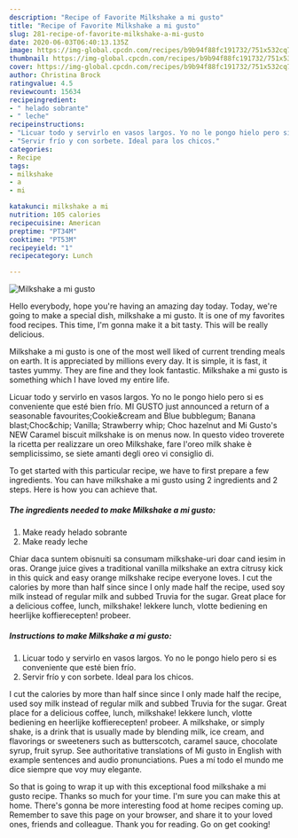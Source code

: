 ```yaml
---
description: "Recipe of Favorite Milkshake a mi gusto"
title: "Recipe of Favorite Milkshake a mi gusto"
slug: 281-recipe-of-favorite-milkshake-a-mi-gusto
date: 2020-06-03T06:40:13.135Z
image: https://img-global.cpcdn.com/recipes/b9b94f88fc191732/751x532cq70/milkshake-a-mi-gusto-foto-principal.jpg
thumbnail: https://img-global.cpcdn.com/recipes/b9b94f88fc191732/751x532cq70/milkshake-a-mi-gusto-foto-principal.jpg
cover: https://img-global.cpcdn.com/recipes/b9b94f88fc191732/751x532cq70/milkshake-a-mi-gusto-foto-principal.jpg
author: Christina Brock
ratingvalue: 4.5
reviewcount: 15634
recipeingredient:
- " helado sobrante"
- " leche"
recipeinstructions:
- "Licuar todo y servirlo en vasos largos. Yo no le pongo hielo pero si es conveniente que esté bien frío."
- "Servir frío y con sorbete. Ideal para los chicos."
categories:
- Recipe
tags:
- milkshake
- a
- mi

katakunci: milkshake a mi 
nutrition: 105 calories
recipecuisine: American
preptime: "PT34M"
cooktime: "PT53M"
recipeyield: "1"
recipecategory: Lunch

---
```



![Milkshake a mi gusto](https://img-global.cpcdn.com/recipes/b9b94f88fc191732/751x532cq70/milkshake-a-mi-gusto-foto-principal.jpg)

Hello everybody, hope you're having an amazing day today. Today, we're going to make a special dish, milkshake a mi gusto. It is one of my favorites food recipes. This time, I'm gonna make it a bit tasty. This will be really delicious.

Milkshake a mi gusto is one of the most well liked of current trending meals on earth. It is appreciated by millions every day. It is simple, it is fast, it tastes yummy. They are fine and they look fantastic. Milkshake a mi gusto is something which I have loved my entire life.

Licuar todo y servirlo en vasos largos. Yo no le pongo hielo pero si es conveniente que esté bien frío. MI GUSTO just announced a return of a seasonable favourites;Cookie&amp;cream and Blue bubblegum; Banana blast;Choc&amp;chip; Vanilla; Strawberry whip; Choc hazelnut and Mi Gusto&#39;s NEW Caramel biscuit milkshake is on menus now. In questo video troverete la ricetta per realizzare un oreo Milkshake, fare l&#39;oreo milk shake è semplicissimo, se siete amanti degli oreo vi consiglio di.


To get started with this particular recipe, we have to first prepare a few ingredients. You can have milkshake a mi gusto using 2 ingredients and 2 steps. Here is how you can achieve that.

<!--inarticleads1-->

##### The ingredients needed to make Milkshake a mi gusto:

1. Make ready  helado sobrante
1. Make ready  leche


Chiar daca suntem obisnuiti sa consumam milkshake-uri doar cand iesim in oras. Orange juice gives a traditional vanilla milkshake an extra citrusy kick in this quick and easy orange milkshake recipe everyone loves. I cut the calories by more than half since since I only made half the recipe, used soy milk instead of regular milk and subbed Truvia for the sugar. Great place for a delicious coffee, lunch, milkshake! lekkere lunch, vlotte bediening en heerlijke koffierecepten! probeer. 

<!--inarticleads2-->

##### Instructions to make Milkshake a mi gusto:

1. Licuar todo y servirlo en vasos largos. Yo no le pongo hielo pero si es conveniente que esté bien frío.
1. Servir frío y con sorbete. Ideal para los chicos.


I cut the calories by more than half since since I only made half the recipe, used soy milk instead of regular milk and subbed Truvia for the sugar. Great place for a delicious coffee, lunch, milkshake! lekkere lunch, vlotte bediening en heerlijke koffierecepten! probeer. A milkshake, or simply shake, is a drink that is usually made by blending milk, ice cream, and flavorings or sweeteners such as butterscotch, caramel sauce, chocolate syrup, fruit syrup. See authoritative translations of Mi gusto in English with example sentences and audio pronunciations. Pues a mí todo el mundo me dice siempre que voy muy elegante. 

So that is going to wrap it up with this exceptional food milkshake a mi gusto recipe. Thanks so much for your time. I'm sure you can make this at home. There's gonna be more interesting food at home recipes coming up. Remember to save this page on your browser, and share it to your loved ones, friends and colleague. Thank you for reading. Go on get cooking!
